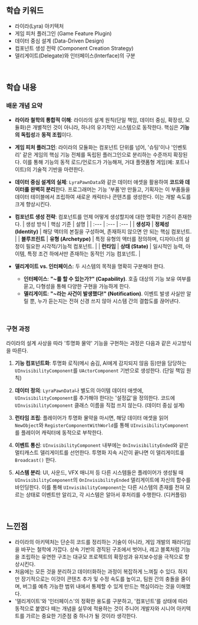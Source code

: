 ## 학습 키워드

  - 라이라(Lyra) 아키텍처
  - 게임 피처 플러그인 (Game Feature Plugin)
  - 데이터 중심 설계 (Data-Driven Design)
  - 컴포넌트 생성 전략 (Component Creation Strategy)
  - 델리게이트(Delegate)와 인터페이스(Interface)의 구분

<br/>

## 학습 내용

### 배운 개념 요약

  - **라이라 철학의 통합적 이해**: 라이라의 설계 원칙(단일 책임, 데이터 중심, 확장성, 모듈화)은 개별적인 것이 아니라, 하나의 유기적인 시스템으로 동작한다. 핵심은 **기능의 독립성**과 **동적 조립**이다.

  - **게임 피처 플러그인**: 라이라의 모듈화는 컴포넌트 단위를 넘어, '슈팅'이나 '인벤토리' 같은 게임의 핵심 기능 전체를 독립된 플러그인으로 분리하는 수준까지 확장된다. 이를 통해 기능의 동적 로드/언로드가 가능해져, 거대 플랫폼형 게임(예: 포트나이트)의 기술적 기반을 마련한다.

  - **데이터 중심 설계의 실체**: `LyraPawnData`와 같은 데이터 애셋을 활용하여 **코드와 데이터를 완벽히 분리**한다. 프로그래머는 기능 '부품'만 만들고, 기획자는 이 부품들을 데이터 테이블에서 조립하여 새로운 캐릭터나 콘텐츠를 생성한다. 이는 개발 속도를 크게 향상시킨다.

  - **컴포넌트 생성 전략**: 컴포넌트를 언제 어떻게 생성할지에 대한 명확한 기준이 존재한다.
    | 생성 방식 | 핵심 기준 | 설명 |
    | :--- | :--- | :--- |
    | **생성자** | **정체성 (Identity)** | 해당 액터의 본질을 구성하며, 존재하지 않으면 안 되는 핵심 컴포넌트. |
    | **블루프린트** | **유형 (Archetype)** | 특정 유형의 액터를 정의하며, 디자이너의 설정이 필요한 시각적/기능적 컴포넌트. |
    | **런타임** | **상태 (State)** | 일시적인 능력, 아이템, 특정 조건 하에서만 존재하는 동적인 기능 컴포넌트. |

  - **델리게이트 vs. 인터페이스**: 두 시스템의 목적을 명확히 구분해야 한다.

      - **인터페이스**: **"~를 할 수 있는가?" (Capability)**. 호출 대상의 기능 보유 여부를 묻고, 다형성을 통해 다양한 구현을 가능하게 한다.
      - **델리게이트**: **"~라는 사건이 발생했다!" (Notification)**. 이벤트 발생 사실만 알릴 뿐, 누가 듣는지는 전혀 신경 쓰지 않아 시스템 간의 결합도를 끊어낸다.

<br/>

### 구현 과정

라이라의 설계 사상을 따라 '투명화 물약' 기능을 구현하는 과정은 다음과 같은 사고방식을 따른다.

1.  **기능 컴포넌트화**: 투명화 로직(메시 숨김, AI에게 감지되지 않음 등)만을 담당하는 `UInvisibilityComponent`를 `UActorComponent` 기반으로 생성한다. (단일 책임 원칙)

2.  **데이터 정의**: `LyraPawnData`나 별도의 아이템 데이터 애셋에, `UInvisibilityComponent`를 추가해야 한다는 '설정값'을 정의한다. 코드에 `UInvisibilityComponent` 클래스 이름을 직접 쓰지 않는다. (데이터 중심 설계)

3.  **런타임 조립**: 플레이어가 투명화 물약을 마시면, 해당 데이터 애셋을 읽어 `NewObject`와 `RegisterComponentWithWorld`를 통해 `UInvisibilityComponent`를 플레이어 캐릭터에 동적으로 부착한다.

4.  **이벤트 통신**: `UInvisibilityComponent` 내부에는 `OnInvisibilityEnded`와 같은 멀티캐스트 델리게이트를 선언한다. 투명화 지속 시간이 끝나면 이 델리게이트를 `Broadcast()` 한다.

5.  **시스템 분리**: UI, 사운드, VFX 매니저 등 다른 시스템들은 플레이어가 생성될 때 `UInvisibilityComponent`의 `OnInvisibilityEnded` 델리게이트에 자신의 함수를 바인딩한다. 이를 통해 `UInvisibilityComponent`는 다른 시스템의 존재를 전혀 모르는 상태로 이벤트만 알리고, 각 시스템은 알아서 후처리를 수행한다. (디커플링)

<br/>

## 느낀점

  - 라이라의 아키텍처는 단순히 코드를 정리하는 기술이 아니라, 게임 개발의 패러다임을 바꾸는 철학에 가깝다. 상속 기반의 경직된 구조에서 벗어나, 레고 블록처럼 기능을 조립하는 유연한 구조는 대규모 프로젝트의 확장성과 유지보수성을 극적으로 향상시킨다.
  - 처음에는 모든 것을 분리하고 데이터화하는 과정이 복잡하게 느껴질 수 있다. 하지만 장기적으로는 이것이 콘텐츠 추가 및 수정 속도를 높이고, 팀원 간의 충돌을 줄이며, 버그를 예측 가능한 범위 내에서 통제할 수 있게 만드는 핵심이라는 것을 이해했다.
  - '델리게이트'와 '인터페이스'의 정확한 용도를 구분하고, '컴포넌트'를 상태에 따라 동적으로 붙였다 떼는 개념을 실무에 적용하는 것이 주니어 개발자와 시니어 아키텍트를 가르는 중요한 기준점 중 하나가 될 것이라 생각한다.
